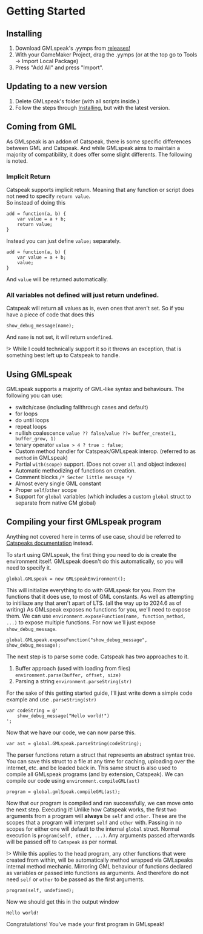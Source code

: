 # Getting Started

## Installing
1. Download GMLspeak's .yymps from [releases!](https://github.com/tabularelf/GMLspeak/releases)
2. With your GameMaker Project, drag the .yymps (or at the top go to Tools -> Import Local Package)
3. Press "Add All" and press "Import".

## Updating to a new version

1. Delete GMLspeak's folder (with all scripts inside.)
2. Follow the steps through [Installing](#installing), but with the latest version.

## Coming from GML

As GMLspeak is an addon of Catspeak, there is some specific differences between GML and Catspeak. And while GMLspeak aims to maintain a majority of compatibility, it does offer some slight differents. The following is noted.

### Implicit Return
Catspeak supports implicit return. Meaning that any function or script does not need to specify `return value`. <br>
So instead of doing this
```gml
add = function(a, b) {
	var value = a + b;
	return value;
}
```
Instead you can just define `value;` separately.
```gml
add = function(a, b) {
	var value = a + b;
	value;
}
```
And `value` will be returned automatically.

### All variables not defined will just return undefined.
Catspeak will return all values as is, even ones that aren't set.
So if you have a piece of code that does this
```gml
show_debug_message(name);
```
And `name` is not set, it will return `undefined`.

!> While I could technically support it so it throws an exception, that is something best left up to Catspeak to handle.

## Using GMLspeak
GMLspeak supports a majority of GML-like syntax and behaviours. The following you can use:
- switch/case (including fallthrough cases and default)
- for loops
- do until loops
- repeat loops
- nullish coalescence `value ?? false`/`value ??= buffer_create(1, buffer_grow, 1)` 
- tenary operator `value > 4 ? true : false;`
- Custom method handler for Catspeak/GMLspeak interop. (referred to as `method` in GMLspeak)
- Partial `with(scope)` support. (Does not cover `all` and object indexes)
- Automatic methodizing of functions on creation.
- Comment blocks `/* Secter little message */`
- Almost every single GML constant
- Proper `self`/`other` scope
- Support for `global` variables (which includes a custom `global` struct to separate from native GM global)


## Compiling your first GMLspeak program
Anything not covered here in terms of use case, should be referred to [Catspeaks documentation](https://www.katsaii.com/catspeak-lang/3.0.2/hom-welcome.html) instead.

To start using GMLspeak, the first thing you need to do is create the environment itself. GMLspeak doesn't do this automatically, so you will need to specify it.
```gml
global.GMLspeak = new GMLspeakEnvironment();
```
This will initialize everything to do with GMLspeak for you. From the functions that it does use, to most of GML constants. As well as attempting to initiliaze any that aren't apart of LTS. (all the way up to 2024.6 as of writing)
As GMLspeak exposes no functions for you, we'll need to expose them.
We can use `environment.exposeFunction(name, function_method, ...)` to expose multiple functions. For now we'll just expose `show_debug_message`.

```gml
global.GMLspeak.exposeFunction("show_debug_message", show_debug_message);
```

The next step is to parse some code. Catspeak has two approaches to it. 
1. Buffer approach (used with loading from files) `environment.parse(buffer, offset, size)`
2. Parsing a string `environment.parseString(str)`

For the sake of this getting started guide, I'll just write down a simple code example and use `.parseString(str)`
```gml
var codeString = @'
	show_debug_message("Hello world!")
';
```
Now that we have our code, we can now parse this.
```gml
var ast = global.GMLspeak.parseString(codeString);
```
The parser functions return a struct that represents an abstract syntax tree. You can save this struct to a file at any time for caching, uploading over the internet, etc. and be loaded back in.
This same struct is also used to compile all GMLspeak programs (and by extension, Catspeak). We can compile our code using `environment.compileGML(ast)`
```gml
program = global.gmlSpeak.compileGML(ast);
```
Now that our program is compiled and ran successfully, we can move onto the next step. Executing it!
Unlike how Catspeak works, the first two arguments from a program will **always** be `self` and `other`. These are the scopes that a program will interpret `self` and `other` with.
Passing in no scopes for either one will default to the internal `global` struct. Normal execution is `program(self, other, ...)`.
Any arguments passed afterwards will be passed off to `Catspeak` as per normal. 

!> While this applies to the head program, any other functions that were created from within, will be automatically method wrapped via GMLspeaks internal method mechanic. Mirroring GML behaviour of functions declared as variables or passed into functions as arguments. And therefore do not need `self` or `other` to be passed as the first arguments.
```gml
program(self, undefined);
```
Now we should get this in the output window
```
Hello world!
```
Congratulations! You've made your first program in GMLspeak!